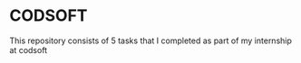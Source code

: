 <h1>CODSOFT</h1>
<p>This repository consists of 5 tasks that I completed as part of my internship at codsoft</p>
